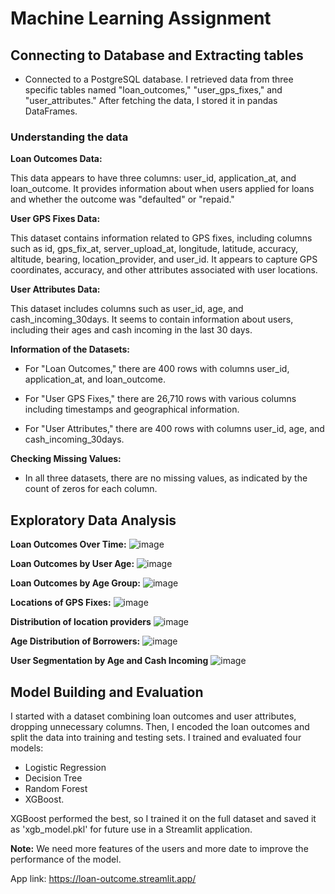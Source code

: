 # Machine Learning Assignment

## Connecting to Database and Extracting tables

- Connected to a PostgreSQL database. I retrieved data from three specific tables named "loan_outcomes," "user_gps_fixes," and "user_attributes." After fetching the data, I stored it in pandas DataFrames.

### Understanding the data

**Loan Outcomes Data:**

This data appears to have three columns: user_id, application_at, and loan_outcome. It provides information about when users applied for loans and whether the outcome was "defaulted" or "repaid."

**User GPS Fixes Data:**

This dataset contains information related to GPS fixes, including columns such as id, gps_fix_at, server_upload_at, longitude, latitude, accuracy, altitude, bearing, location_provider, and user_id. It appears to capture GPS coordinates, accuracy, and other attributes associated with user locations.

**User Attributes Data:**

This dataset includes columns such as user_id, age, and cash_incoming_30days. It seems to contain information about users, including their ages and cash incoming in the last 30 days.

**Information of the Datasets:**

- For "Loan Outcomes," there are 400 rows with columns user_id, application_at, and loan_outcome.

- For "User GPS Fixes," there are 26,710 rows with various columns including timestamps and geographical information.

- For "User Attributes," there are 400 rows with columns user_id, age, and cash_incoming_30days.

**Checking Missing Values:**

- In all three datasets, there are no missing values, as indicated by the count of zeros for each column.

## Exploratory Data Analysis

**Loan Outcomes Over Time:**
![image](https://github.com/aravindsriraj/ML-Task---BI/assets/60252521/1c7731d4-7376-42cb-988d-cc6a9d4bcef6)


**Loan Outcomes by User Age:**
![image](https://github.com/aravindsriraj/ML-Task---BI/assets/60252521/e17f08a5-0977-47c9-bf28-5d4886d300e9)


**Loan Outcomes by Age Group:**
![image](https://github.com/aravindsriraj/ML-Task---BI/assets/60252521/03b2244c-be3f-496f-960e-7b8dcf6f7399)



**Locations of GPS Fixes:**
![image](https://github.com/aravindsriraj/ML-Task---BI/assets/60252521/3b4f2b66-3356-4b58-bc22-aeea2956e0ee)


**Distribution of location providers**
![image](https://github.com/aravindsriraj/ML-Task---BI/assets/60252521/8d5647b7-455c-455d-8420-f63365b0bfa6)


**Age Distribution of Borrowers:**
![image](https://github.com/aravindsriraj/ML-Task---BI/assets/60252521/e2357a49-dc13-4c42-aa19-16967ce6e177)


**User Segmentation by Age and Cash Incoming**
![image](https://github.com/aravindsriraj/ML-Task---BI/assets/60252521/c1fc8e8b-b430-4211-b893-3b85c03090c9)

## Model Building and Evaluation

I started with a dataset combining loan outcomes and user attributes, dropping unnecessary columns. Then, I encoded the loan outcomes and split the data into training and testing sets. I trained and evaluated four models:
- Logistic Regression
- Decision Tree
- Random Forest
- XGBoost.

XGBoost performed the best, so I trained it on the full dataset and saved it as 'xgb_model.pkl' for future use in a Streamlit application.

**Note:** We need more features of the users and more date to improve the performance of the model.

App link: https://loan-outcome.streamlit.app/


